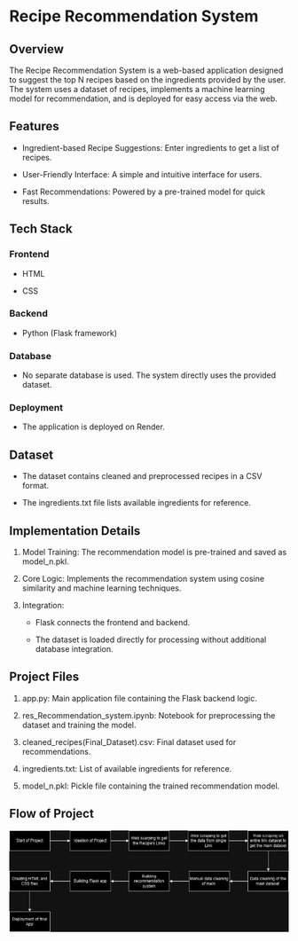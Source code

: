 # Recipe Recommendation System
## Overview

The Recipe Recommendation System is a web-based application designed to suggest the top N recipes based on the ingredients provided by the user. The system uses a dataset of recipes, implements a machine learning model for recommendation, and is deployed for easy access via the web.

## Features

- Ingredient-based Recipe Suggestions: Enter ingredients to get a list of recipes.

- User-Friendly Interface: A simple and intuitive interface for users.

- Fast Recommendations: Powered by a pre-trained model for quick results.

## Tech Stack

### Frontend

- HTML

- CSS

### Backend

- Python (Flask framework)

### Database

- No separate database is used. The system directly uses the provided dataset.

### Deployment

- The application is deployed on Render.

## Dataset

- The dataset contains cleaned and preprocessed recipes in a CSV format.

- The ingredients.txt file lists available ingredients for reference.

## Implementation Details

1. Model Training: The recommendation model is pre-trained and saved as model_n.pkl.

2. Core Logic: Implements the recommendation system using cosine similarity and machine learning techniques.

3. Integration:

    - Flask connects the frontend and backend.

    - The dataset is loaded directly for processing without additional database integration.

## Project Files

1. app.py: Main application file containing the Flask backend logic.

2. res_Recommendation_system.ipynb: Notebook for preprocessing the dataset and training the model.

3. cleaned_recipes(Final_Dataset).csv: Final dataset used for recommendations.

4. ingredients.txt: List of available ingredients for reference.

5. model_n.pkl: Pickle file containing the trained recommendation model.

## Flow of Project

![Recipe Recommendation System](images/flow.png "Screenshot of the app")

